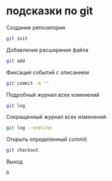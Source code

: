 # подсказки по git

Cоздание репозитория
```sh
git init 
```
Добавление расширение файла
```sh
git add
```
Фиксация событий c описанием
```sh
git commit -m ""
```
Подробный журнал всех изменений
```sh
git log
```
Сокращенный журнал всех изменений
```sh
git log --oneline
```
Открыть определенный commit
```sh
git checkout 
```

Выход 
```
Q